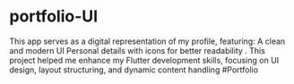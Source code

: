 # portfolio-UI
 This app serves as a digital representation of my profile, featuring:    A clean and modern UI   Personal details with icons for better readability .   This project helped me enhance my Flutter development skills, focusing on UI design, layout structuring, and dynamic content handling #Portfolio 
